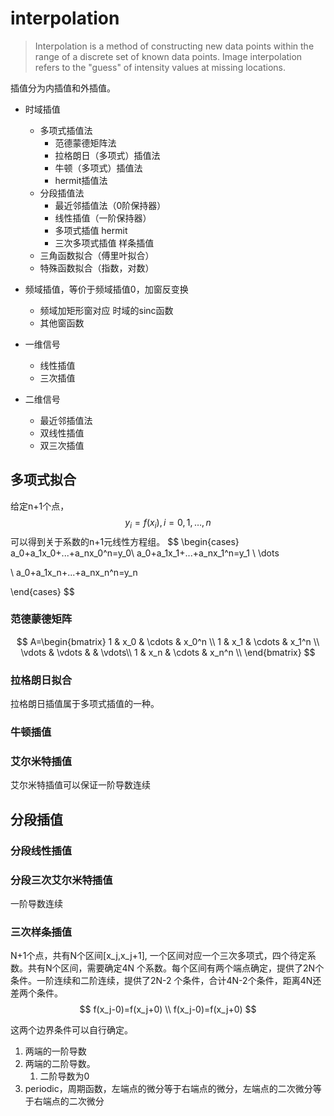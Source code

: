 # interpolation

> Interpolation is a method of constructing new data points within the range of a discrete set of known data points. Image interpolation refers to the "guess" of intensity values at missing locations.

插值分为内插值和外插值。



- 时域插值
  - 多项式插值法
    - 范德蒙德矩阵法
    - 拉格朗日（多项式）插值法
    - 牛顿（多项式）插值法
    - hermit插值法
  - 分段插值法
    - 最近邻插值法（0阶保持器）
    - 线性插值（一阶保持器）
    - 多项式插值 hermit
    - 三次多项式插值 样条插值
  - 三角函数拟合（傅里叶拟合）
  - 特殊函数拟合（指数，对数）
- 频域插值，等价于频域插值0，加窗反变换
  - 频域加矩形窗对应 时域的sinc函数
  - 其他窗函数

- 一维信号
  - 线性插值
  - 三次插值
- 二维信号
  - 最近邻插值法
  - 双线性插值
  - 双三次插值


## 多项式拟合

给定n+1个点，
$$
y_i=f(x_i), i=0,1,\dots,n
$$
可以得到关于系数的n+1元线性方程组。
$$
\begin{cases} a_0+a_1x_0+...+a_nx_0^n=y_0\\
a_0+a_1x_1+...+a_nx_1^n=y_1 \\ \dots 

\\ a_0+a_1x_n+...+a_nx_n^n=y_n

\end{cases}
$$


### 范德蒙德矩阵
$$
A=\begin{bmatrix} 1 & x_0 & \cdots & x_0^n \\
1 & x_1 & \cdots & x_1^n \\
\vdots & \vdots & & \vdots\\
1 & x_n & \cdots & x_n^n \\
\end{bmatrix}
$$




### 拉格朗日拟合

拉格朗日插值属于多项式插值的一种。

### 牛顿插值

### 艾尔米特插值

艾尔米特插值可以保证一阶导数连续

## 分段插值

### 分段线性插值

### 分段三次艾尔米特插值

一阶导数连续

### 三次样条插值

N+1个点，共有N个区间[x_j,x_j+1], 一个区间对应一个三次多项式，四个待定系数。共有N个区间，需要确定4N 个系数。每个区间有两个端点确定，提供了2N个条件。一阶连续和二阶连续，提供了2N-2 个条件，合计4N-2个条件，距离4N还差两个条件。
$$
f(x_j-0)=f(x_j+0) \\
f(x_j-0)=f(x_j+0)
$$


这两个边界条件可以自行确定。

1. 两端的一阶导数
2. 两端的二阶导数。
   1. 二阶导数为0
3. periodic，周期函数，左端点的微分等于右端点的微分，左端点的二次微分等于右端点的二次微分
 

